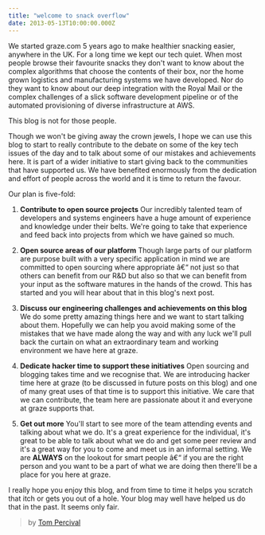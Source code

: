 ```yaml
---
title: "welcome to snack overflow"
date: 2013-05-13T10:00:00.000Z
---
```


We started graze.com 5 years ago to make healthier snacking easier, anywhere in the UK. For a long time we kept our tech quiet.  When most people browse their favourite snacks they don't want to know about the complex algorithms that choose the contents of their box, nor the home grown logistics and manufacturing systems we have developed.  Nor do they want to know about our deep integration with the Royal Mail or the complex challenges of a slick software development pipeline or of the automated provisioning of diverse infrastructure at AWS.

This blog is not for those people.

Though we won't be giving away the crown jewels, I hope we can use this blog to start to really contribute to the debate on some of the key tech issues of the day and to talk about some of our mistakes and achievements here.  It is part of a wider initiative to start giving back to the communities that have supported us.  We have benefited enormously from the dedication and effort of people across the world and it is time to return the favour.

Our plan is five-fold:

1. **Contribute to open source projects**
Our incredibly talented team of developers and systems engineers have a huge amount of experience and knowledge under their belts. We're going to take that experience and feed back into projects from which we have gained so much.

2. **Open source areas of our platform**
Though large parts of our platform are purpose built with a very specific application in mind we are committed to open sourcing where appropriate â€“ not just so that others can benefit from our R&D but also so that we can benefit from your input as the software matures in the hands of the crowd.  This has started and you will hear about that in this blog's next post.


3. **Discuss our engineering challenges and achievements on this blog** 
We do some pretty amazing things here and we want to start talking about them.  Hopefully we can help you avoid making some of the mistakes that we have made along the way and with any luck we'll pull back the curtain on what an extraordinary team and working environment we have here at graze.

4. **Dedicate hacker time to support these initiatives**
Open sourcing and blogging takes time and we recognise that.  We are introducing hacker time here at graze (to be discussed in future posts on this blog) and one of many great uses of that time is to support this initiative.  We care that we can contribute, the team here are passionate about it and everyone at graze supports that.

5. **Get out more**
You'll start to see more of the team attending events and talking about what we do.  It's a great experience for the individual, it's great to be able to talk about what we do and get some peer review and it's a great way for you to come and meet us in an informal setting.  We are **ALWAYS** on the lookout for smart people â€“ if you are the right person and you want to be a part of what we are doing then there'll be a place for you here at graze.

I really hope you enjoy this blog, and from time to time it helps you scratch that itch or gets you out of a hole.  Your blog may well have helped us do that in the past. It seems only fair.

> by [Tom Percival](https://github.com/tompercival)
